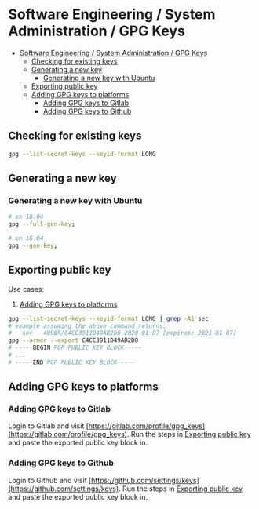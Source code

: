 # Software Engineering / System Administration / GPG Keys

- [Software Engineering / System Administration / GPG Keys](#software-engineering--system-administration--gpg-keys)
  - [Checking for existing keys](#checking-for-existing-keys)
  - [Generating a new key](#generating-a-new-key)
    - [Generating a new key with Ubuntu](#generating-a-new-key-with-ubuntu)
  - [Exporting public key](#exporting-public-key)
  - [Adding GPG keys to platforms](#adding-gpg-keys-to-platforms)
    - [Adding GPG keys to Gitlab](#adding-gpg-keys-to-gitlab)
    - [Adding GPG keys to Github](#adding-gpg-keys-to-github)

## Checking for existing keys

```sh
gpg --list-secret-keys --keyid-format LONG
```

## Generating a new key

### Generating a new key with Ubuntu

```sh
# on 18.04
gpg --full-gen-key;

# on 16.04
gpg --gen-key;
```

## Exporting public key

Use cases:
1. [Adding GPG keys to platforms](#adding-gpg-keys-to-platforms)

```sh
gpg --list-secret-keys --keyid-format LONG | grep -A1 sec
# example assuming the above command returns:
#   sec   4096R/C4CC3911D49AB2D8 2020-01-07 [expires: 2021-01-07]
gpg --armor --export C4CC3911D49AB2D8
# -----BEGIN PGP PUBLIC KEY BLOCK-----
# ...
# -----END PGP PUBLIC KEY BLOCK-----
```

## Adding GPG keys to platforms

### Adding GPG keys to Gitlab

Login to Gitlab and visit [https://gitlab.com/profile/gpg_keys](https://gitlab.com/profile/gpg_keys). Run the steps in [Exporting public key](#exporting-public-key) and paste the exported public key block in.

### Adding GPG keys to Github

Login to Github and visit [https://github.com/settings/keys](https://github.com/settings/keys). Run the steps in [Exporting public key](#exporting-public-key) and paste the exported public key block in.